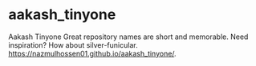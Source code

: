# aakash_tinyone
Aakash Tinyone Great repository names are short and memorable. Need inspiration? How about silver-funicular.
https://nazmulhossen01.github.io/aakash_tinyone/.
